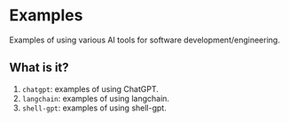 # Examples

Examples of using various AI tools for software development/engineering.


## What is it?

1. `chatgpt`: examples of using ChatGPT.
1. `langchain`: examples of using langchain.
1. `shell-gpt`: examples of using shell-gpt.
